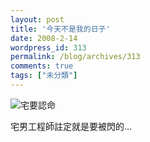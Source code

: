 ```yaml
---
layout: post
title: '今天不是我的日子'
date: 2008-2-14
wordpress_id: 313
permalink: /blog/archives/313
comments: true
tags: ["未分類"]
---
```


![宅要認命](http://www.jaceju.net/images/it_is_not_my_day.jpg)

宅男工程師註定就是要被閃的...
